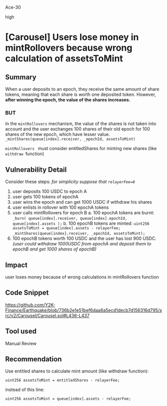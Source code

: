 Ace-30

high

# [Carousel] Users lose money in mintRollovers because wrong calculation of assetsToMint

## Summary
When a user deposits to an epoch, they receive the same amount of share tokens, meaning that each share is worth one deposited token. 
However, **after winning the epoch, the value of the shares increases.**

### BUT
In the `mintRollovers` mechanism, the value of the shares is not taken into account and the user exchanges 100 shares of their old epoch for 100 shares of the new epoch, which have lesser value.
`_mintShares(queue[index].receiver, _epochId, assetsToMint)`

`mintRollovers ` must consider entitledShares for minting new shares (like `withdraw `function)

## Vulnerability Detail
Consider these steps:
_for simplicity suppose that `relayerFee=0`_
1. user deposits 100 USDC to epoch A
2. user gets 100 tokens of epochA
3. user wins the epoch and can get 1000 USDC if withdraw his shares
4. user enlists in rollover with 100 epochA tokens
5. user calls mintRollovers for epoch B
  a. 100 epochA tokens are burnt: 
    `_burn(
                        queue[index].receiver,
                        queue[index].epochId,
                        queue[index].assets
                    );` 
  b. 100 epochB tokens are minted:
          `uint256 assetsToMint = queue[index].assets - relayerFee;`
         `_mintShares(queue[index].receiver, _epochId, assetsToMint);`
6. 100 epochB tokens worth 100 USDC and the user has lost 900 USDC. 
  _(user could withdraw 1000USDC from epochA and deposit them to epochB and get 1000 shares of epochB)_

## Impact
user loses money because of wrong calculations in mintRollovers function
## Code Snippet
https://github.com/Y2K-Finance/Earthquake/blob/736b2e1e51bef6daa6a5ecd1decb7d156316d795/src/v2/Carousel/Carousel.sol#L436-L437
## Tool used

Manual Review

## Recommendation
Use entitled shares to calculate mint amount (like withdraw function):

```solidity
uint256 assetsToMint = entitledShares - relayerFee;
```
instead of this line:
```solidity
uint256 assetsToMint = queue[index].assets - relayerFee;
```